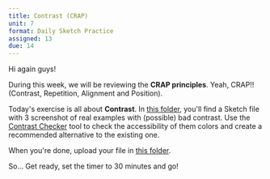 ```yaml
---
title: Contrast (CRAP)
unit: 7
format: Daily Sketch Practice
assigned: 13
due: 14
---
```

Hi again guys!

During this week, we will be reviewing the **CRAP principles**. Yeah, CRAP!! (Contrast, Repetition, Alignment and Position). 

Today's exercise is all about **Contrast**. In [this folder](https://drive.google.com/drive/folders/17Y3PFdG7-Y5hHSIkyX4SbQRuvrcC4A6S), you'll find a Sketch file with 3 screenshot of real examples with (possible) bad contrast. Use the [Contrast Checker](https://contrastchecker.com/) tool to check the accessibility of them colors and create a recommended alternative to the existing one. 

When you're done, upload your file in [this folder](https://drive.google.com/drive/folders/17Y3PFdG7-Y5hHSIkyX4SbQRuvrcC4A6S). 

So... Get ready, set the timer to 30 minutes and go!
